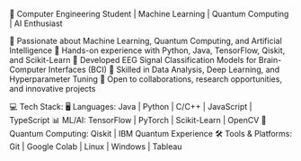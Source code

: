 🚀 Computer Engineering Student | Machine Learning | Quantum Computing | AI Enthusiast

🔹 Passionate about Machine Learning, Quantum Computing, and Artificial Intelligence
🔹 Hands-on experience with Python, Java, TensorFlow, Qiskit, and Scikit-Learn
🔹 Developed EEG Signal Classification Models for Brain-Computer Interfaces (BCI)
🔹 Skilled in Data Analysis, Deep Learning, and Hyperparameter Tuning
🔹 Open to collaborations, research opportunities, and innovative projects

💻 Tech Stack:
🖥️ Languages: Java | Python | C/C++ | JavaScript | TypeScript
📊 ML/AI: TensorFlow | PyTorch | Scikit-Learn | OpenCV
🔬 Quantum Computing: Qiskit | IBM Quantum Experience
🛠️ Tools & Platforms: Git | Google Colab | Linux | Windows | Tableau
